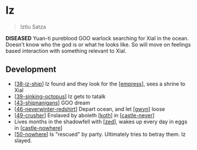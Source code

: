# Iz
> Iztlu Satza

**DISEASED** Yuan-ti pureblood GOO warlock searching for Xial in the ocean. Doesn't know who the god is or what he looks like.
So will move on feelings based interaction with something relevant to Xial.

## Development
- [[38-iz-ship]] Iz found and they look for the [[empress]], sees a shrine to Xial
- [[39-sinking-octopus]] Iz gets to tatalk
- [[43-shipnanigans]] GOO dream
- [[46-neverwinter-redshirt]] Depart ocean, and let [[gwyn]] loose
- [[49-crusher]] Enslaved by aboleth [[koth]] in [[castle-never]]
- Lives months in the shadowfell with [[zed]], wakes up every day in eggs in [[castle-nowhere]]
- [[50-nowhere]] Is "rescued" by party. Ultimately tries to betray them. Iz slayed.

[//begin]: # "Autogenerated link references for markdown compatibility"
[38-iz-ship]: ../recaps/38-iz-ship "38-iz-ship"
[empress]: ../seaofbones/empress "Empress"
[39-sinking-octopus]: ../recaps/39-sinking-octopus "39-sinking-octopus"
[43-shipnanigans]: ../recaps/43-shipnanigans "43-shipnanigans"
[46-neverwinter-redshirt]: ../recaps/46-neverwinter-redshirt "46-neverwinter-redshirt"
[gwyn]: ../npcs/gwyn "Gwyn"
[49-crusher]: ../recaps/49-crusher "49-crusher"
[koth]: ../npcs/koth "Koth M'gog"
[castle-never]: ../north/castle-never "Castle Never"
[zed]: zed "Zed"
[castle-nowhere]: ../north/castle-nowhere "Castle Nowhere"
[50-nowhere]: ../recaps/50-nowhere "50-nowhere"
[//end]: # "Autogenerated link references"
